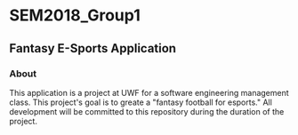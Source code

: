 # SEM2018_Group1

## Fantasy E-Sports Application

### About
This application is a project at UWF for a software engineering management class. This project's goal is to greate a "fantasy football for esports." All development will be committed to this repository during the duration of the project. 
